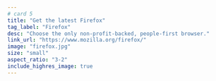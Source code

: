 ```yaml
---
# card 5
title: "Get the latest Firefox"
tag_label: "Firefox"
desc: "Choose the only non-profit-backed, people-first browser."
link_url: "https://www.mozilla.org/firefox/"
image: "firefox.jpg"
size: "small"
aspect_ratio: "3-2"
include_highres_image: true
---
```

